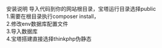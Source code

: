 安装说明
导入代码到你的网站根目录，宝塔运行目录选择public  
1.需要在根目录执行composer install，  
2.修改env数据库配置文件  
3.导入数据库  
4.宝塔搭建直接选择thinkphp伪静态
